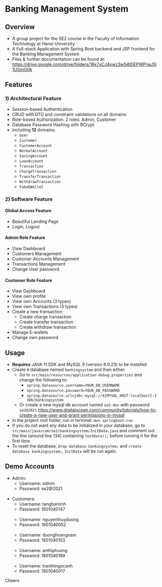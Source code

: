 # Banking Management System

**<h2>Overview</h2>**
- A group project for the SE2 course in the Faculty of Information Technology at Hanoi University
- A Full-stack Application with Spring Boot backend and JSP frontend for the Banking Management System
- Files & further documentation can be found at: https://drive.google.com/drive/folders/1Rx7xCJ4xwz3w54tDEPWPrwJ5I1UGmG0k

**<h2>Features</h2>**
**<h3>1) Architectural Feature</h3>**
- Session-based Authentication
- CRUD with DTO and constraint validations on all domains
- Role-based Authorization: 2 roles: Admin, Customer
- Database Password Hashing with BCrypt
- Including **12** domains:
    - `User`
    - `Customer`
    - `CustomerAccount`
    - `NormalAccount`
    - `SavingAccount`
    - `LoanAccount`
    - `Transaction`
    - `ChargeTransaction`
    - `TransferTransaction`
    - `WithdrawTransaction`
    - `FakeEWallet`

**<h3>2) Software Feature</h3>**

**<h4>Global Access Feature</h4>**
- Beautiful Landing Page
- Login, Logout

**<h4>Admin Role Feature</h4>**
- View Dashboard
- Customers Management
- Customer Accounts Management
- Transactions Management
- Change User password

**<h4>Customer Role Feature</h4>**
- View Dashboard
- View own profile
- View own Accounts (3 types)
- View own Transactions (3 types)
- Create a new transaction:
  - Create charge transaction
  - Create transfer transaction
  - Create withdraw transaction
- Manage E-wallets
- Change own password

**<h2>Usage</h2>**
- **Requires** JAVA 11 SDK and MySQL 8 (version 8.0.23) to be installed
- Create a database named `bankingsystem` and then either:
    - Go to `src/main/resources/application-debug.properties` and change the following to:
        - `spring.datasource.username=YOUR_DB_USERNAME`
        - `spring.datasource.password=YOUR_DB_PASSWORD`
        - `spring.datasource.url=jdbc:mysql://${MYSQL_HOST:localhost}:3306/bankingsystem`
    - Or create a new mysql db account named `se2-dev` with password `se2@2021`
      https://www.digitalocean.com/community/tutorials/how-to-create-a-new-user-and-grant-permissions-in-mysql
- In the project root folder, run in terminal: `mvn springboot:run`
- If you do not want any data to be initialized in your database, go to `src/main/java/com/se2/bankingsystem/InitData.java` and comment out the line (around line 134) containing `testData();` before running it for the first time.
- To reset the database, `drop database bankingsystem;` and `create database bankingsystem;`, `InitData` will be run again.

**<h2>Demo Accounts</h2>**
- Admin: 
    - Username: admin
    - Password: se2@2021
      **<br><br>**
- Customers:
    - Username: tangbaminh
    - Password: 1801040147
      **<br><br>**
    - Username: nguyenthuyduong
    - Password: 1801040052
      **<br><br>**
    - Username: duonghoangnam
    - Password: 1801040153
      **<br><br>**
    - Username: anthiphuong
    - Password: 1801040169
      **<br><br>**
    - Username: tranthingocanh
    - Password: 1801040017
    
Cheers
